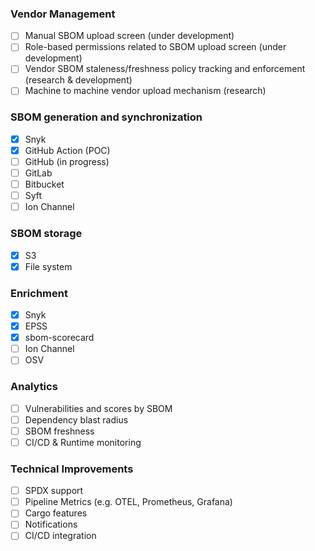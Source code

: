 ### Vendor Management

- [ ] Manual SBOM upload screen (under development)
- [ ] Role-based permissions related to SBOM upload screen (under development)
- [ ] Vendor SBOM staleness/freshness policy tracking and enforcement (research & development)
- [ ] Machine to machine vendor upload mechanism (research)

### SBOM generation and synchronization
- [X] Snyk
- [X] GitHub Action (POC)
- [ ] GitHub (in progress)
- [ ] GitLab
- [ ] Bitbucket
- [ ] Syft
- [ ] Ion Channel

### SBOM storage
- [X] S3
- [X] File system

### Enrichment
- [X] Snyk
- [X] EPSS
- [X] sbom-scorecard
- [ ] Ion Channel
- [ ] OSV

### Analytics
- [ ] Vulnerabilities and scores by SBOM
- [ ] Dependency blast radius
- [ ] SBOM freshness
- [ ] CI/CD & Runtime monitoring

### Technical Improvements

- [ ] SPDX support
- [ ] Pipeline Metrics (e.g. OTEL, Prometheus, Grafana)
- [ ] Cargo features
- [ ] Notifications
- [ ] CI/CD integration
